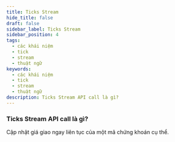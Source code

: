 ```yaml
---
title: Ticks Stream
hide_title: false
draft: false
sidebar_label: Ticks Stream
sidebar_position: 4
tags:
  - các khái niệm
  - tick
  - stream
  - thuật ngữ
keywords:
  - các khái niệm
  - tick
  - stream
  - thuật ngữ
description: Ticks Stream API call là gì?
---
```


### Ticks Stream API call là gì?

Cập nhật giá giao ngay liên tục của một mã chứng khoán cụ thể.
